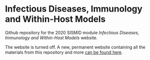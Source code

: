 # Infectious Diseases, Immunology and Within-Host Models

Github repository for the 2020 SISMID module _Infectious Diseases, Immunology and Within-Host Models_ website.

The website is turned off. A new, permanent website containing all the materials from this repository and more [can be found here](https://andreashandel.github.io/SMIcourse/).
